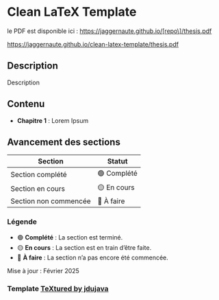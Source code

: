 # Clean LaTeX Template

le PDF est disponible ici :
https://jaggernaute.github.io/[repo\]/thesis.pdf

https://jaggernaute.github.io/clean-latex-template/thesis.pdf

## Description

Description

## Contenu

- **Chapitre 1** : Lorem Ipsum

## Avancement des sections

| Section | Statut |
|---------|--------|
| Section complété | 🟢 Complété |
| Section en cours | 🟡 En cours |
| Section non commencée | 🔴 À faire |

### Légende

- 🟢 **Complété** : La section est terminé.
- 🟡 **En cours** : La section est en train d’être faite.
- 🔴 **À faire** : La section n’a pas encore été commencée.

Mise à jour : Février 2025

### Template [TeXtured by jdujava](https://github.com/jdujava/TeXtured)
